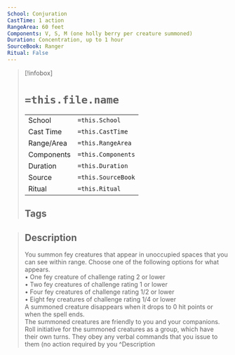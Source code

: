 ```yaml
---
School: Conjuration
CastTime: 1 action
RangeArea: 60 feet
Components: V, S, M (one holly berry per creature summoned)
Duration: Concentration, up to 1 hour
SourceBook: Ranger
Ritual: False
---
```

> [!infobox]
>
> # `=this.file.name`
> |            |                    |
> | ---------- | ------------------ |
> | School     | `=this.School`     |
> | Cast Time  | `=this.CastTime`   |
> | Range/Area | `=this.RangeArea`  |
> | Components | `=this.Components` |
> | Duration   | `=this.Duration`   |
> | Source     | `=this.SourceBook` |
> | Ritual     | `=this.Ritual`     |
>## Tags
>

> ## Description
> You summon fey creatures that appear in unoccupied spaces that you can see within range. Choose one of the following options for what appears.<br> • One fey creature of challenge rating 2 or lower<br> • Two fey creatures of challenge rating 1 or lower<br> • Four fey creatures of challenge rating 1/2 or lower<br> • Eight fey creatures of challenge rating 1/4 or lower<br> A summoned creature disappears when it drops to 0 hit points or when the spell ends.<br> The summoned creatures are friendly to you and your companions. Roll initiative for the summoned creatures as a group, which have their own turns. They obey any verbal commands that you issue to them (no action required by you
> ^Description